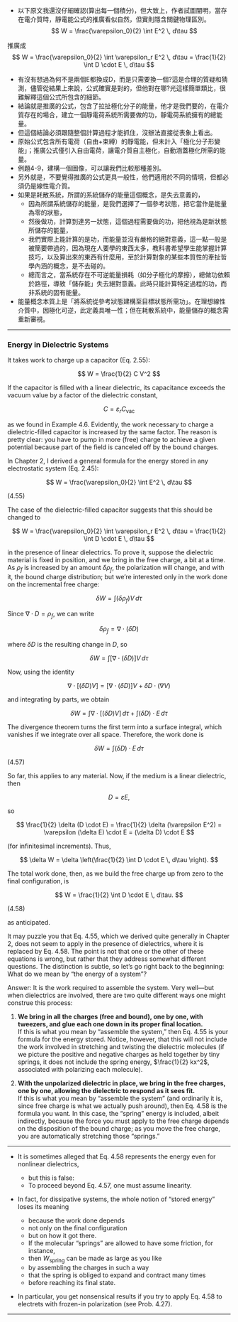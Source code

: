 
- 以下原文我還沒仔細確認(算出每一個積分)，但大致上，作者試圖闡明，當存在電介質時，靜電能公式的推廣看似自然，但實則隱含關鍵物理區別。
$$
W = \frac{\varepsilon_0}{2} \int E^2 \, d\tau
$$

推廣成
$$
W = \frac{\varepsilon_0}{2} \int \varepsilon_r E^2 \, d\tau = \frac{1}{2} \int D \cdot E \, d\tau
$$

- 有沒有想過為何不是兩個E都換成D，而是只需要換一個?這是合理的質疑和猜測，儘管從結果上來說，公式確實是對的，但他對在哪?光這樣簡單類比，很難解釋這個公式所包含的細節。
- 結論就是推廣的公式，包含了拉扯極化分子的能量，他才是我們要的，在電介質存在的場合，建立一個靜電荷系統所需要做的功，靜電荷系統擁有的總能量。
- 但這個結論必須跟隨整個計算過程才能抓住，沒辦法直接從表象上看出。
- 原始公式包含所有電荷（自由+束縛）的靜電能，但未計入「極化分子形變能」；推廣公式僅引入自由電荷，讓電介質自主極化，自動涵蓋極化所需的能量。
- 例題4-9，建構一個圖像，可以讓我們比較那種差別。
- 另外就是，不要覺得推廣的公式更具一般性，他們適用於不同的情境，但都必須仍是線性電介質。
- 如果是耗散系統，所謂的系統儲存的能量這個概念，是失去意義的，
  - 因為所謂系統儲存的能量，是我們選擇了一個參考狀態，把它當作是能量為零的狀態，
  - 然後做功，計算到達另一狀態，這個過程需要做的功，把他視為是新狀態所儲存的能量，
  - 我們實際上能計算的是功，而能量並沒有嚴格的絕對意義，這一點一般是被簡要帶過的，因為現在人要學的東西太多，教科書希望學生能掌握計算技巧，以及算出來的東西有什麼用，至於計算對象的某些本質性的牽扯哲學內涵的概念，是不去碰的。
  - 總而言之，當系統存在不可逆能量損耗（如分子極化的摩擦），總做功依賴於路徑，導致「儲存能」失去絕對意義。此時只能計算特定過程的功，而非系統的固有能量。
- 能量概念本質上是「將系統從參考狀態建構至目標狀態所需功」。在理想線性介質中，因極化可逆，此定義具唯一性；但在耗散系統中，能量儲存的概念需重新審視。

---

### Energy in Dielectric Systems  

It takes work to charge up a capacitor (Eq. 2.55):  

$$
W = \frac{1}{2} C V^2
$$

If the capacitor is filled with a linear dielectric, its capacitance exceeds the vacuum value by a factor of the dielectric constant,  

$$
C = \varepsilon_r C_{\text{vac}}
$$

as we found in Example 4.6. Evidently, the work necessary to charge a dielectric-filled capacitor is increased by the same factor. The reason is pretty clear: you have to pump in more (free) charge to achieve a given potential because part of the field is canceled off by the bound charges.  

In Chapter 2, I derived a general formula for the energy stored in any electrostatic system (Eq. 2.45):  

$$
W = \frac{\varepsilon_0}{2} \int E^2 \, d\tau
$$

(4.55)  

The case of the dielectric-filled capacitor suggests that this should be changed to  

$$
W = \frac{\varepsilon_0}{2} \int \varepsilon_r E^2 \, d\tau = \frac{1}{2} \int D \cdot E \, d\tau
$$

in the presence of linear dielectrics. To prove it, suppose the dielectric material is fixed in position, and we bring in the free charge, a bit at a time. As $\rho_f$ is increased by an amount $\delta \rho_f$, the polarization will change, and with it, the bound charge distribution; but we’re interested only in the work done on the incremental free charge:  

$$
\delta W = \int (\delta \rho_f) V \, d\tau
$$

Since $\nabla \cdot D = \rho_f$, we can write  

$$
\delta \rho_f = \nabla \cdot (\delta D)
$$

where $\delta D$ is the resulting change in $D$, so  

$$
\delta W = \int [\nabla \cdot (\delta D)] V \, d\tau
$$

Now, using the identity  

$$
\nabla \cdot [( \delta D) V] = [\nabla \cdot (\delta D)] V + \delta D \cdot (\nabla V)
$$

and integrating by parts, we obtain  

$$
\delta W = \int \nabla \cdot [( \delta D) V] \, d\tau + \int (\delta D) \cdot E \, d\tau
$$

The divergence theorem turns the first term into a surface integral, which vanishes if we integrate over all space. Therefore, the work done is  

$$
\delta W = \int (\delta D) \cdot E \, d\tau
$$

(4.57)  

So far, this applies to any material. Now, if the medium is a linear dielectric, then  

$$
D = \varepsilon E,
$$

so  

$$
\frac{1}{2} \delta (D \cdot E) = \frac{1}{2} \delta (\varepsilon E^2) = \varepsilon (\delta E) \cdot E = (\delta D) \cdot E
$$

(for infinitesimal increments). Thus,  

$$
\delta W = \delta \left(\frac{1}{2} \int D \cdot E \, d\tau \right).
$$

The total work done, then, as we build the free charge up from zero to the final configuration, is  

$$
W = \frac{1}{2} \int D \cdot E \, d\tau.
$$

(4.58)  

as anticipated.  

It may puzzle you that Eq. 4.55, which we derived quite generally in Chapter 2, does not seem to apply in the presence of dielectrics, where it is replaced by Eq. 4.58. The point is not that one or the other of these equations is wrong, but rather that they address somewhat different questions. The distinction is subtle, so let’s go right back to the beginning: What do we mean by “the energy of a system”?  

Answer: It is the work required to assemble the system. Very well—but when dielectrics are involved, there are two quite different ways one might construe this process:  

1. **We bring in all the charges (free and bound), one by one, with tweezers, and glue each one down in its proper final location.**  
   If this is what you mean by “assemble the system,” then Eq. 4.55 is your formula for the energy stored. Notice, however, that this will not include the work involved in stretching and twisting the dielectric molecules (if we picture the positive and negative charges as held together by tiny springs, it does not include the spring energy, $\frac{1}{2} kx^2$, associated with polarizing each molecule).  

2. **With the unpolarized dielectric in place, we bring in the free charges, one by one, allowing the dielectric to respond as it sees fit.**  
   If this is what you mean by “assemble the system” (and ordinarily it is, since free charge is what we actually push around), then Eq. 4.58 is the formula you want. In this case, the “spring” energy is included, albeit indirectly, because the force you must apply to the free charge depends on the disposition of the bound charge; as you move the free charge, you are automatically stretching those “springs.”  

---

- It is sometimes alleged that Eq. 4.58 represents the energy even for nonlinear dielectrics, 
  - but this is false: 
  - To proceed beyond Eq. 4.57, one must assume linearity. 

- In fact, for dissipative systems, the whole notion of “stored energy” loses its meaning 
  - because the work done depends 
  - not only on the final configuration 
  - but on how it got there. 
  - If the molecular “springs” are allowed to have some friction, for instance, 
  - then $W_{\text{spring}}$ can be made as large as you like 
  - by assembling the charges in such a way 
  - that the spring is obliged to expand and contract many times 
  - before reaching its final state. 
- In particular, you get nonsensical results if you try to apply Eq. 4.58 to electrets with frozen-in polarization (see Prob. 4.27).

---
